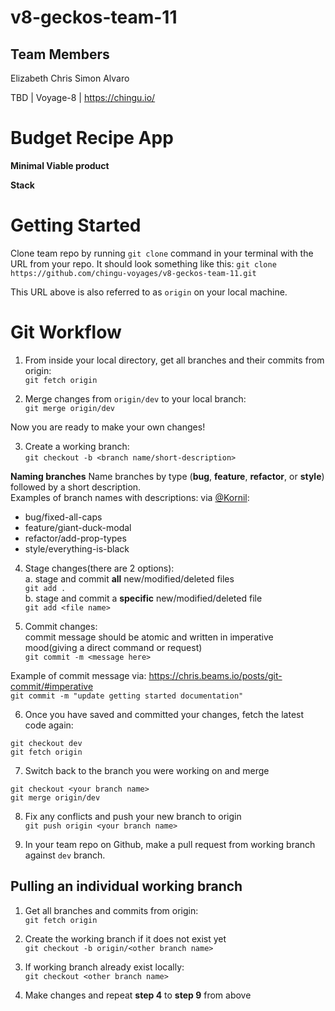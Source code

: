 # v8-geckos-team-11

## Team Members
Elizabeth
Chris
Simon
Alvaro

TBD | Voyage-8 | https://chingu.io/

# Budget Recipe App

**Minimal Viable product**

**Stack**


# Getting Started
Clone team repo by running `git clone` command in your terminal with the URL from your repo. 
It should look something like this: 
`git clone https://github.com/chingu-voyages/v8-geckos-team-11.git`

This URL above is also referred to as `origin` on your local machine. 


# Git Workflow

1. From inside your local directory, get all branches and their commits from origin:  
`git fetch origin`

2. Merge changes from `origin/dev` to your local branch:  
`git merge origin/dev`

Now you are ready to make your own changes!

3. Create a working branch:   
`git checkout -b <branch name/short-description>`

**Naming branches**
Name branches by type (**bug**, **feature**, **refactor**, or **style**) followed by a short description.  
Examples of branch names with descriptions: via [@Kornil](https://medium.com/@francesco.agnoletto/how-to-not-f-up-your-local-files-with-git-part-1-e0756c88fd3c):
 - bug/fixed-all-caps
 - feature/giant-duck-modal
 - refactor/add-prop-types
 - style/everything-is-black
 
4. Stage changes(there are 2 options):  
 a. stage and commit **all** new/modified/deleted files  
 `git add .`  
 b. stage and commit a **specific** new/modified/deleted file  
 `git add <file name>`
  
5. Commit changes:  
commit message should be atomic and written in imperative mood(giving a direct command or request)  
`git commit -m <message here>`

Example of commit message via: https://chris.beams.io/posts/git-commit/#imperative  
`git commit -m "update getting started documentation"`
   
6. Once you have saved and committed your changes, fetch the latest code again:
```
git checkout dev
git fetch origin
```
 
7. Switch back to the branch you were working on and merge
```
git checkout <your branch name>
git merge origin/dev
```
 
8. Fix any conflicts and push your new branch to origin  
`git push origin <your branch name>`

9. In your team repo on Github, make a pull request from working branch against `dev` branch. 
 
## Pulling an individual working branch 
1. Get all branches and commits from origin:  
`git fetch origin`
 
2. Create the working branch if it does not exist yet  
 `git checkout -b origin/<other branch name>`
 
3. If working branch already exist locally:  
`git checkout <other branch name>`
 
4. Make changes and repeat **step 4** to **step 9** from above  



